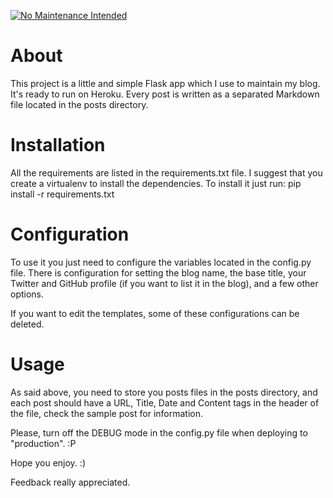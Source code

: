  [![No Maintenance Intended](http://unmaintained.tech/badge.svg)](http://unmaintained.tech/)

About
=
This project is a little and simple Flask app which I use to maintain my blog.
It's ready to run on Heroku.
Every post is written as a separated Markdown file located in the posts directory.

Installation
=
All the requirements are listed in the requirements.txt file.
I suggest that you create a virtualenv to install the dependencies.
To install it just run:
pip install -r requirements.txt

Configuration
=
To use it you just need to configure the variables located in the config.py file.
There is configuration for setting the blog name, the base title, your Twitter and GitHub profile (if you want to list it in the blog), and a few other options.

If you want to edit the templates, some of these configurations can be deleted.

Usage
=
As said above, you need to store you posts files in the posts directory, and each post should have a URL, Title, Date and
Content tags in the header of the file, check the sample post for information.

Please, turn off the DEBUG mode in the config.py file when deploying to "production". :P

Hope you enjoy. :)

Feedback really appreciated.
